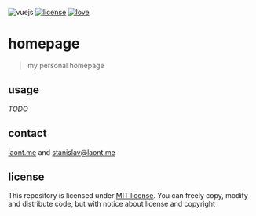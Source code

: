 ![vuejs](https://img.shields.io/badge/vue_inside-42b883?style=flat)
[![license](https://img.shields.io/badge/mit_license-black?style=flat)](/LICENSE.md)
[![love](https://img.shields.io/badge/made_with_❤-ff3053?style=flat)](https://laont.me/)

# homepage
> my personal homepage

## usage
*TODO*

## contact
[laont.me](https://laont.me) and [stanislav@laont.me](mailto:stanislav@laont.me)

## license
This repository is licensed under [MIT license](/LICENSE.md). You can freely copy, modify and distribute code, but with notice about license and copyright
